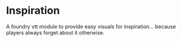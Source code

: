 # Inspiration
A foundry vtt module to provide easy visuals for inspiration... because players always forget about it otherwise.

